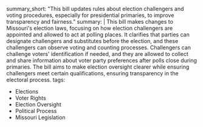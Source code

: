 summary_short: "This bill updates rules about election challengers and voting procedures, especially for presidential primaries, to improve transparency and fairness."
summary: |
  This bill makes changes to Missouri's election laws, focusing on how election challengers are appointed and allowed to act at polling places. It clarifies that parties can designate challengers and substitutes before the election, and these challengers can observe voting and counting processes. Challengers can challenge voters' identification if needed, and they are allowed to collect and share information about voter party preferences after polls close during primaries. The bill aims to make election oversight clearer while ensuring challengers meet certain qualifications, ensuring transparency in the electoral process.
tags:
  - Elections
  - Voter Rights
  - Election Oversight
  - Political Process
  - Missouri Legislation
